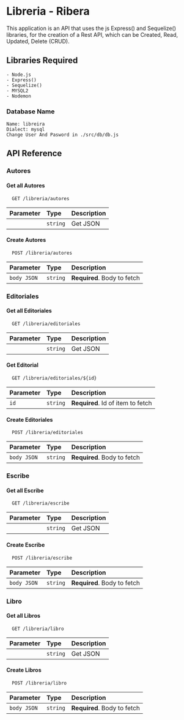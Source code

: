 #   Libreria - Ribera

This application is an API that uses the js Express() and Sequelize() libraries, for the creation of a Rest API, which can be Created, Read, Updated, Delete (CRUD).


## Libraries Required
    - Node.js
    - Express() 
    - Sequelize()
    - MYSQL2
    - Nodemon
### Database Name
    Name: libreira
    Dialect: mysql
    Change User And Pasword in ./src/db/db.js
    



## API Reference

### Autores
#### Get all Autores

```http
  GET /libreria/autores
```

| Parameter | Type     | Description                |
| :-------- | :------- | :------------------------- |
| ` ` | `string` | Get JSON |

#### Create Autores

```http
  POST /libreria/autores
```

| Parameter | Type     | Description                       |
| :-------- | :------- | :-------------------------------- |
| `body JSON`      | `string` | **Required**. Body to fetch |

### Editoriales
#### Get all Editoriales

```http
  GET /libreria/editoriales
```

| Parameter | Type     | Description                |
| :-------- | :------- | :------------------------- |
| ` ` | `string` | Get JSON |

#### Get Editorial

```http
  GET /libreria/editoriales/${id}
```

| Parameter | Type     | Description                       |
| :-------- | :------- | :-------------------------------- |
| `id`      | `string` | **Required**. Id of item to fetch |


#### Create Editoriales

```http
  POST /libreria/editoriales
```

| Parameter | Type     | Description                       |
| :-------- | :------- | :-------------------------------- |
| `body JSON`      | `string` | **Required**. Body to fetch |

### Escribe
#### Get all Escribe

```http
  GET /libreria/escribe
```

| Parameter | Type     | Description                |
| :-------- | :------- | :------------------------- |
| ` ` | `string` | Get JSON |

#### Create Escribe

```http
  POST /libreria/escribe
```

| Parameter | Type     | Description                       |
| :-------- | :------- | :-------------------------------- |
| `body JSON`      | `string` | **Required**. Body to fetch |

### Libro
#### Get all Libros

```http
  GET /libreria/libro
```

| Parameter | Type     | Description                |
| :-------- | :------- | :------------------------- |
| ` ` | `string` | Get JSON |

#### Create Libros

```http
  POST /libreria/libro
```

| Parameter | Type     | Description                       |
| :-------- | :------- | :-------------------------------- |
| `body JSON`      | `string` | **Required**. Body to fetch |
